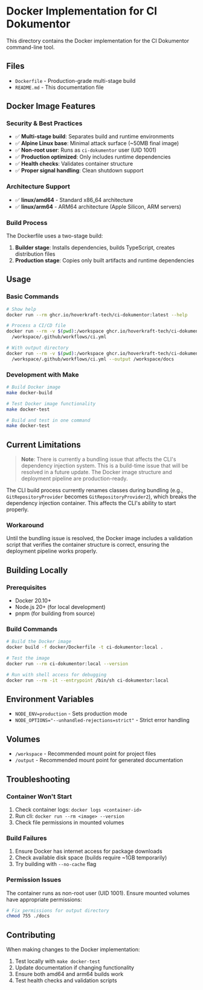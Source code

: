 # Docker Implementation for CI Dokumentor

This directory contains the Docker implementation for the CI Dokumentor command-line tool.

## Files

- `Dockerfile` - Production-grade multi-stage build
- `README.md` - This documentation file

## Docker Image Features

### Security & Best Practices

- ✅ **Multi-stage build**: Separates build and runtime environments
- ✅ **Alpine Linux base**: Minimal attack surface (~50MB final image)
- ✅ **Non-root user**: Runs as `ci-dokumentor` user (UID 1001)
- ✅ **Production optimized**: Only includes runtime dependencies
- ✅ **Health checks**: Validates container structure
- ✅ **Proper signal handling**: Clean shutdown support

### Architecture Support

- ✅ **linux/amd64** - Standard x86_64 architecture
- ✅ **linux/arm64** - ARM64 architecture (Apple Silicon, ARM servers)

### Build Process

The Dockerfile uses a two-stage build:

1. **Builder stage**: Installs dependencies, builds TypeScript, creates distribution files
2. **Production stage**: Copies only built artifacts and runtime dependencies

## Usage

### Basic Commands

```bash
# Show help
docker run --rm ghcr.io/hoverkraft-tech/ci-dokumentor:latest --help

# Process a CI/CD file
docker run --rm -v $(pwd):/workspace ghcr.io/hoverkraft-tech/ci-dokumentor:latest \
  /workspace/.github/workflows/ci.yml

# With output directory
docker run --rm -v $(pwd):/workspace ghcr.io/hoverkraft-tech/ci-dokumentor:latest \
  /workspace/.github/workflows/ci.yml --output /workspace/docs
```

### Development with Make

```bash
# Build Docker image
make docker-build

# Test Docker image functionality
make docker-test

# Build and test in one command
make docker-test
```

## Current Limitations

> **Note**: There is currently a bundling issue that affects the CLI's dependency injection system. This is a build-time issue that will be resolved in a future update. The Docker image structure and deployment pipeline are production-ready.

The CLI build process currently renames classes during bundling (e.g., `GitRepositoryProvider` becomes `GitRepositoryProvider2`), which breaks the dependency injection container. This affects the CLI's ability to start properly.

### Workaround

Until the bundling issue is resolved, the Docker image includes a validation script that verifies the container structure is correct, ensuring the deployment pipeline works properly.

## Building Locally

### Prerequisites

- Docker 20.10+
- Node.js 20+ (for local development)
- pnpm (for building from source)

### Build Commands

```bash
# Build the Docker image
docker build -f docker/Dockerfile -t ci-dokumentor:local .

# Test the image
docker run --rm ci-dokumentor:local --version

# Run with shell access for debugging
docker run --rm -it --entrypoint /bin/sh ci-dokumentor:local
```

## Environment Variables

- `NODE_ENV=production` - Sets production mode
- `NODE_OPTIONS="--unhandled-rejections=strict"` - Strict error handling

## Volumes

- `/workspace` - Recommended mount point for project files
- `/output` - Recommended mount point for generated documentation

## Troubleshooting

### Container Won't Start

1. Check container logs: `docker logs <container-id>`
2. Run cli: `docker run --rm <image> --version`
3. Check file permissions in mounted volumes

### Build Failures

1. Ensure Docker has internet access for package downloads
2. Check available disk space (builds require ~1GB temporarily)
3. Try building with `--no-cache` flag

### Permission Issues

The container runs as non-root user (UID 1001). Ensure mounted volumes have appropriate permissions:

```bash
# Fix permissions for output directory
chmod 755 ./docs
```

## Contributing

When making changes to the Docker implementation:

1. Test locally with `make docker-test`
2. Update documentation if changing functionality
3. Ensure both amd64 and arm64 builds work
4. Test health checks and validation scripts
